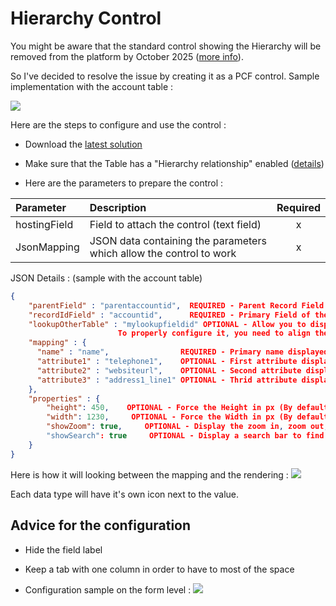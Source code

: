# Hierarchy Control

You might be aware that the standard control showing the Hierarchy will be removed from the platform by October 2025 ([more info](https://learn.microsoft.com/en-us/power-platform/important-changes-coming#hierarchy-control-in-model-driven-apps-is-deprecated)).

So I've decided to resolve the issue by creating it as a PCF control.
Sample implementation with the account table :

![](https://carfupstorage.blob.core.windows.net/sharex/2025_03_12_10-25-16_msedge.png)

Here are the steps to configure and use the control :

- Download the [latest solution](https://github.com/carfup/PCF_HierarchyControl/releases)

- Make sure that the Table has a "Hierarchy relationship" enabled ([details](https://learn.microsoft.com/en-us/power-apps/maker/data-platform/define-query-hierarchical-data#define-hierarchical-data))

- Here are the parameters to prepare the control :

| Parameter    | Description                                                         | Required |
| :----------- | :------------------------------------------------------------------ | :------: |
| hostingField | Field to attach the control (text field)                            |    x     |
| JsonMapping  | JSON data containing the parameters which allow the control to work |    x     |

JSON Details : (sample with the account table)

```json
{
	"parentField" : "parentaccountid",  REQUIRED - Parent Record Field Link to the same Account Table (with the Hierarchy relationship enabled)
	"recordIdField" : "accountid",      REQUIRED - Primary Field of the Account table
	"lookupOtherTable" : "mylookupfieldid" OPTIONAL - Allow you to display the hierarchy from a lookup perspective (the base will be the lookup record)
						To properly configure it, you need to align the "parentField" and "recordIdField" with the lookup table definition
	"mapping" : {
      "name" : "name",                REQUIRED - Primary name displayed in the card
      "attribute1" : "telephone1",    OPTIONAL - First attribute displayed in the card
      "attribute2" : "websiteurl",    OPTIONAL - Second attribute displayed in the card
      "attribute3" : "address1_line1" OPTIONAL - Thrid attribute displayed in the card
    },
	"properties" : {
		"height": 450,    OPTIONAL - Force the Height in px (By default use the height available)
		"width": 1230,     OPTIONAL - Force the Width in px (By default use the full width available).
		"showZoom": true,     OPTIONAL - Display the zoom in, zoom out, fit to screen buttons (Default value : false)
		"showSearch": true     OPTIONAL - Display a search bar to find a node in the hierarchy (Default value : false)
	}
}
```

Here is how it will looking between the mapping and the rendering :
![](https://carfupstorage.blob.core.windows.net/sharex/2025_02_10_17-04-01_POWERPNT.png)



Each data type will have it's own icon next to the value.

## Advice for the configuration

- Hide the field label
- Keep a tab with one column in order to have to most of the space

- Configuration sample on the form level :
![](https://carfupstorage.blob.core.windows.net/sharex/2025_02_14_13-28-05_Rambox.png)
